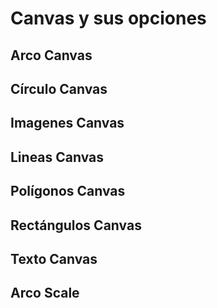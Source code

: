 # Canvas y sus opciones

## Arco Canvas

####

## Círculo Canvas

####

## Imagenes Canvas

####

## Lineas Canvas

####

## Polígonos Canvas

####

## Rectángulos Canvas

####

## Texto Canvas

####

## Arco Scale

####
